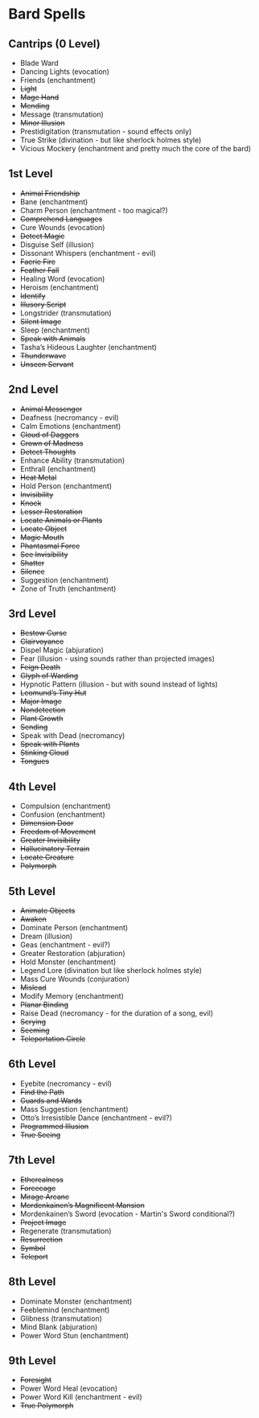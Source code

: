 # Bard Spells

## Cantrips (0 Level)
- Blade Ward
- Dancing Lights (evocation)
- Friends (enchantment)
- ~~Light~~
- ~~Mage Hand~~
- ~~Mending~~
- Message (transmutation)
- ~~Minor Illusion~~
- Prestidigitation (transmutation - sound effects only)
- True Strike (divination - but like sherlock holmes style)
- Vicious Mockery (enchantment and pretty much the core of the bard)

## 1st Level
- ~~Animal Friendship~~
- Bane (enchantment)
- Charm Person (enchantment - too magical?)
- ~~Comprehend Languages~~
- Cure Wounds (evocation)
- ~~Detect Magic~~
- Disguise Self (illusion)
- Dissonant Whispers (enchantment - evil)
- ~~Faerie Fire~~
- ~~Feather Fall~~
- Healing Word (evocation)
- Heroism (enchantment)
- ~~Identify~~
- ~~Illusory Script~~
- Longstrider (transmutation)
- ~~Silent Image~~
- Sleep (enchantment)
- ~~Speak with Animals~~
- Tasha’s Hideous Laughter (enchantment)
- ~~Thunderwave~~
- ~~Unseen Servant~~

## 2nd Level
- ~~Animal Messenger~~
- Deafness (necromancy - evil)
- Calm Emotions (enchantment)
- ~~Cloud of Daggers~~
- ~~Crown of Madness~~
- ~~Detect Thoughts~~
- Enhance Ability (transmutation)
- Enthrall (enchantment)
- ~~Heat Metal~~
- Hold Person (enchantment)
- ~~Invisibility~~
- ~~Knock~~
- ~~Lesser Restoration~~
- ~~Locate Animals or Plants~~
- ~~Locate Object~~
- ~~Magic Mouth~~
- ~~Phantasmal Force~~
- ~~See Invisibility~~
- ~~Shatter~~
- ~~Silence~~
- Suggestion (enchantment)
- Zone of Truth (enchantment)

## 3rd Level
- ~~Bestow Curse~~
- ~~Clairvoyance~~
- Dispel Magic (abjuration)
- Fear (illusion - using sounds rather than projected images)
- ~~Feign Death~~
- ~~Glyph of Warding~~
- Hypnotic Pattern (illusion - but with sound instead of lights)
- ~~Leomund’s Tiny Hut~~
- ~~Major Image~~
- ~~Nondetection~~
- ~~Plant Growth~~
- ~~Sending~~
- Speak with Dead (necromancy)
- ~~Speak with Plants~~
- ~~Stinking Cloud~~
- ~~Tongues~~

## 4th Level
- Compulsion (enchantment)
- Confusion (enchantment)
- ~~Dimension Door~~
- ~~Freedom of Movement~~
- ~~Greater Invisibility~~
- ~~Hallucinatory Terrain~~
- ~~Locate Creature~~
- ~~Polymorph~~

## 5th Level
- ~~Animate Objects~~
- ~~Awaken~~
- Dominate Person (enchantment)
- Dream (illusion)
- Geas (enchantment - evil?)
- Greater Restoration (abjuration)
- Hold Monster (enchantment)
- Legend Lore (divination but like sherlock holmes style)
- Mass Cure Wounds (conjuration)
- ~~Mislead~~
- Modify Memory (enchantment)
- ~~Planar Binding~~
- Raise Dead (necromancy - for the duration of a song, evil)
- ~~Scrying~~
- ~~Seeming~~
- ~~Teleportation Circle~~

## 6th Level
- Eyebite (necromancy - evil)
- ~~Find the Path~~
- ~~Guards and Wards~~
- Mass Suggestion (enchantment)
- Otto’s Irresistible Dance (enchantment - evil?)
- ~~Programmed Illusion~~
- ~~True Seeing~~

## 7th Level
- ~~Etherealness~~
- ~~Forcecage~~
- ~~Mirage Arcane~~
- ~~Mordenkainen’s Magnificent Mansion~~
- Mordenkainen’s Sword (evocation - Martin's Sword conditional?)
- ~~Project Image~~
- Regenerate (transmutation)
- ~~Resurrection~~
- ~~Symbol~~
- ~~Teleport~~

## 8th Level
- Dominate Monster (enchantment)
- Feeblemind (enchantment)
- Glibness (transmutation)
- Mind Blank (abjuration)
- Power Word Stun (enchantment)

## 9th Level
- ~~Foresight~~
- Power Word Heal (evocation)
- Power Word Kill (enchantment - evil)
- ~~True Polymorph~~
